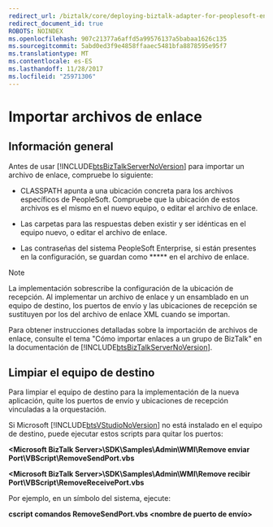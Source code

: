 ```yaml
---
redirect_url: /biztalk/core/deploying-biztalk-adapter-for-peoplesoft-enterprise/
redirect_document_id: true
ROBOTS: NOINDEX
ms.openlocfilehash: 907c21377a6affd5a99576137a5babaa1626c135
ms.sourcegitcommit: 5abd0ed3f9e4858ffaaec5481bfa8878595e95f7
ms.translationtype: MT
ms.contentlocale: es-ES
ms.lasthandoff: 11/28/2017
ms.locfileid: "25971306"
---
```

# <a name="import-binding-files"></a>Importar archivos de enlace

## <a name="overview"></a>Información general
Antes de usar [!INCLUDE[btsBizTalkServerNoVersion](../includes/btsbiztalkservernoversion-md.md)] para importar un archivo de enlace, compruebe lo siguiente:  
  
-   CLASSPATH apunta a una ubicación concreta para los archivos específicos de PeopleSoft. Compruebe que la ubicación de estos archivos es el mismo en el nuevo equipo, o editar el archivo de enlace.  
  
-   Las carpetas para las respuestas deben existir y ser idénticas en el equipo nuevo, o editar el archivo de enlace.  
  
-   Las contraseñas del sistema PeopleSoft Enterprise, si están presentes en la configuración, se guardan como ***** en el archivo de enlace. 
  
> [!NOTE]
>  La implementación sobrescribe la configuración de la ubicación de recepción. Al implementar un archivo de enlace y un ensamblado en un equipo de destino, los puertos de envío y las ubicaciones de recepción se sustituyen por los del archivo de enlace XML cuando se importan.  
  
 Para obtener instrucciones detalladas sobre la importación de archivos de enlace, consulte el tema "Cómo importar enlaces a un grupo de BizTalk" en la documentación de [!INCLUDE[btsBizTalkServerNoVersion](../includes/btsbiztalkservernoversion-md.md)].  
  
## <a name="clean-the-target-computer"></a>Limpiar el equipo de destino  
Para limpiar el equipo de destino para la implementación de la nueva aplicación, quite los puertos de envío y ubicaciones de recepción vinculadas a la orquestación.  
  
Si Microsoft [!INCLUDE[btsVStudioNoVersion](../includes/btsvstudionoversion-md.md)] no está instalado en el equipo de destino, puede ejecutar estos scripts para quitar los puertos:  
  
**\<Microsoft BizTalk Server\>\SDK\Samples\Admin\WMI\Remove enviar Port\VBScript\RemoveSendPort.vbs**  
  
**\<Microsoft BizTalk Server\>\SDK\Samples\Admin\WMI\Remove recibir Port\VBScript\RemoveReceivePort.vbs**  
  
Por ejemplo, en un símbolo del sistema, ejecute:  
  
**cscript comandos RemoveSendPort.vbs \<nombre de puerto de envío\>**  
  
